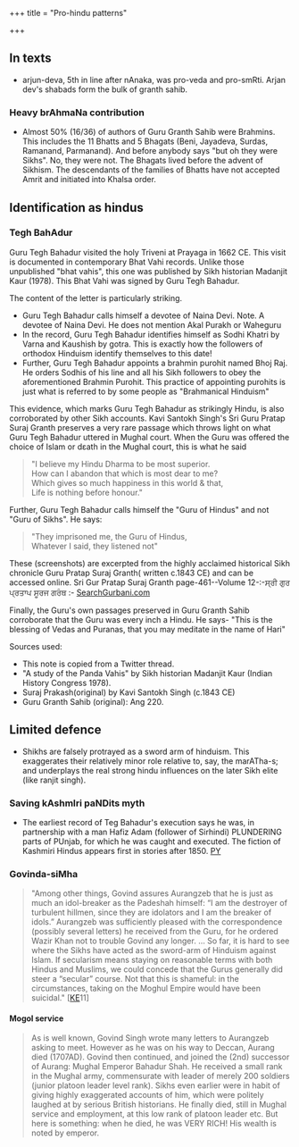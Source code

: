 +++
title = "Pro-hindu patterns"

+++
## In texts
- arjun-deva, 5th in line after nAnaka, was pro-veda and pro-smRti. Arjan dev's shabads form the bulk of granth sahib.

### Heavy brAhmaNa contribution
- Almost 50% (16/36) of authors of Guru Granth Sahib were Brahmins. This includes the 11 Bhatts and 5 Bhagats (Beni, Jayadeva, Surdas, Ramanand, Parmanand). And before anybody says "but oh they were Sikhs". No, they were not. The Bhagats lived before the advent of Sikhism.  The descendants of the families of Bhatts have not accepted Amrit and initiated into Khalsa order.


## Identification as hindus
### Tegh BahAdur
Guru Tegh Bahadur visited the holy Triveni at Prayaga in 1662 CE. This visit is documented in contemporary Bhat Vahi records. Unlike those unpublished "bhat vahis", this one was published by Sikh historian Madanjit Kaur (1978). This Bhat Vahi was signed by Guru Tegh Bahadur.

The content of the letter is particularly striking.

- Guru Tegh Bahadur calls himself a devotee of Naina Devi. Note. A devotee of Naina Devi. He does not mention Akal Purakh or Waheguru
- In the record, Guru Tegh Bahadur identifies himself as Sodhi Khatri by Varna and Kaushish by gotra. This is exactly how the followers of orthodox Hinduism identify themselves to this date!
- Further, Guru Tegh Bahadur appoints a brahmin purohit named Bhoj Raj. He orders Sodhis of his line and all his Sikh followers to obey the aforementioned Brahmin Purohit. This practice of appointing purohits is just what is referred to by some people as "Brahmanical Hinduism"

This evidence, which marks Guru Tegh Bahadur as strikingly Hindu, is also corroborated by other Sikh accounts. Kavi Santokh Singh's Sri Guru Pratap Suraj Granth preserves a very rare passage which throws light on what Guru Tegh Bahadur uttered in Mughal court. When the Guru was offered the choice of Islam or dεath in the Mughal court, this is what he said

> "I believe my Hindu Dharma to be most superior.  
How can I abandon that which is most dear to me?  
Which gives so much happiness in this world & that,  
Life is nothing before honour."  

Further, Guru Tegh Bahadur calls himself the "Guru of Hindus" and not "Guru of Sikhs". He says:

> "They imprisoned me, the Guru of Hindus,  
Whatever I said, they listened not"  

These (screenshots) are excerpted from the highly acclaimed historical Sikh chronicle Guru Pratap Suraj Granth( written c.1843 CE) and can be accessed online. Sri Gur Pratap Suraj Granth page-461--Volume 12-:-ਸ੍ਰੀ ਗੁਰ ਪ੍ਰਤਾਪ ਸੂਰਜ ਗਰੰਥ :- [SearchGurbani.com](https://www.searchgurbani.com/sri-gur-pratap-suraj-granth/page/461/volume/12/hindi)

Finally, the Guru's own passages preserved in Guru Granth Sahib corroborate that the Guru was every inch a Hindu. He says- "This is the blessing of Vedas and Puranas, that you may meditate in the name of Hari"

Sources used:

- This note is copied from a Twitter thread.
- "A study of the Panda Vahis" by Sikh historian Madanjit Kaur (Indian History Congress 1978).
- Suraj Prakash(original) by Kavi Santokh Singh (c.1843 CE)
- Guru Granth Sahib (original): Ang 220.

## Limited defence
- Shikhs are falsely protrayed as a sword arm of hinduism. This exaggerates their relatively minor role relative to, say, the marATha-s; and underplays the real strong hindu influences on the later Sikh elite (like ranjit singh).

### Saving kAshmIri paNDits myth
- The earliest record of Teg Bahadur's execution says he was, in partnership with a man Hafiz Adam (follower of Sirhindi) PLUNDERING parts of PUnjab, for which he was caught and executed. The fiction of Kashmiri Hindus appears first in stories after 1850. [PY](https://pragyata.com/the-earliest-historical-account-of-teg-bahadurs-end-and-later-narratives/)

### Govinda-siMha
> "Among other things, Govind assures Aurangzeb that he is just as much an idol-breaker as the Padeshah himself: “I am the destroyer of turbulent hillmen, since they are idolators and I am the breaker of idols.” Aurangzeb was sufficiently pleased with the correspondence (possibly several letters) he received from the Guru, for he ordered Wazir Khan not to trouble Govind any longer. ... So far, it is hard to see where the Sikhs have acted as the sword-arm of Hinduism against Islam. If secularism means staying on reasonable terms with both Hindus and Muslims, we could concede that the Gurus generally did steer a “secular” course. Not that this is shameful: in the circumstances, taking on the Moghul Empire would have been suicidal." \[[KE](http://koenraadelst.blogspot.com/2011/12/guru-tegh-bahadurs-martyrdom.html)11\]

#### Mogol service
> As is well known, Govind Singh wrote many letters to Aurangzeb asking to meet. However as he was on his way to Deccan, Aurang died (1707AD). Govind then continued, and joined the (2nd) successor of Aurang: Mughal Emperor Bahadur Shah. He received a small rank in the Mughal army, commensurate with leader of merely 200 soldiers (junior platoon leader level rank). Sikhs even earlier were in habit of giving highly exaggerated accounts of him, which were politely laughed at by serious British historians. He finally died, still in Mughal service and employment, at this low rank of platoon leader etc. But here is something: when he died, he was VERY RICH! His wealth is noted by emperor.